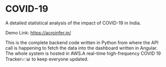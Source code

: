 # COVID-19
A detailed statistical analysis of the impact of COVID-19 in India.

Demo Link: https://acroinfer.in/

This is the complete backend code written in Python from where the API call is happening to fetch the data into the dashboard written in Angular. The whole system is hosted in AWS.A real-time high-frequency COVID 19 Tracker📈📊 to keep everyone updated.
